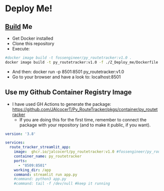 # Deploy Me!

## [Build](https://fossengineer.com/building-docker-container-images/) Me

* Get Docker installed
* Clone this repository
* Execute:

```sh
#docker image build -t fossengineer/py_routetracker:v1.0 .
docker image build -t py_routetracker:v1.0 -f ./Z_Deploy_me/Dockerfile .
```


* And then: docker run -p 8501:8501 py_routetracker:v1.0
* Go to your browser and have a look to: localhost:8501

## Use my Github Container Registry Image

* I have used GH Actions to generate the package: <https://github.com/JAlcocerT/Py_RouteTracker/pkgs/container/py_routetracker>
  * If you are doing this for the first time, remember to connect the package with your repository (and to make it public, if you want).


```yml
version: '3.8'

services:
  route_tracker_streamlit_app:
    image:  ghcr.io/jalcocert/py_routetracker:v1.0 #fossengineer/py_routetracker:v1.0
    container_name: py_routetracker
    ports:
      - "8509:8501"
    working_dir: /app
    command: streamlit run app.py
    #command: python3 app.py
    #command: tail -f /dev/null #keep it running
```